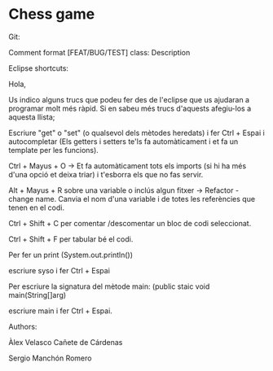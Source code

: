 # Chess game

Git:

Comment format
[FEAT/BUG/TEST] class: Description


Eclipse shortcuts:
	
Hola,

Us indico alguns trucs que podeu fer des de l'eclipse que us ajudaran a programar molt més ràpid. Si en sabeu més trucs d'aquests afegiu-los a aquesta llista;

Escriure "get" o "set" (o qualsevol dels mètodes heredats) i fer Ctrl + Espai i autocompletar (Els getters i setters te'ls fa automàticament i et fa un template per les funcions).



Ctrl + Mayus + O -> Et fa automàticament tots els imports (si hi ha més d'una opció et deixa triar) i t'esborra els que no fas servir.



Alt + Mayus + R sobre una variable o inclús algun fitxer -> Refactor - change name. Canvia el nom d'una variable i de totes les referències que tenen en el codi.



Ctrl + Shift + C per comentar /descomentar  un bloc de codi seleccionat.



Ctrl + Shift + F per tabular bé el codi.



Per fer un print (System.out.println())

escriure syso i fer Ctrl + Espai



Per escriure la signatura del mètode main: (public staic void main(String[]arg)

escriure main i fer Ctrl + Espai.


Authors:

Àlex Velasco Cañete de Cárdenas

Sergio Manchón Romero
